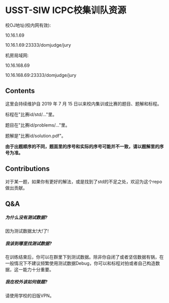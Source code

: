 # USST-SIW ICPC校集训队资源

校OJ地址(校内网有效):

10.16.1.69

10.16.1.69:23333/domjudge/jury



机房局域网:

10.16.168.69

10.16.168.69:23333/domjudge/jury



## Contents

这里会持续维护自 $2019$ 年 $7$ 月 $15$ 日以来校内集训或比赛的题目、题解和标程。

标程在"比赛id/std/..."里。

题目在"比赛id/problems/..."里。

题解是"比赛id/solution.pdf"。

**由于出题顺序的不同，题面里的序号和实际的序号可能并不一致，请以题解里的序号为准。**



## Contributions

对于某一题，如果你有更好的解法，或是找到了std的不足之处，欢迎为这个repo做出贡献。



## Q&A

##### 为什么没有测试数据?

因为测试数据太!大!了!



##### 我该到哪里找测试数据?

在训练结束后，你可以在群里下到测试数据。除非你自闭了或者坚信数据有锅，在一般情况下不建议频繁使用测试数据Debug，你可以和标程对拍或者自己构造数据，这一能力十分重要。



##### 我在校外该如何做题?

请使用学校的旧版VPN。



